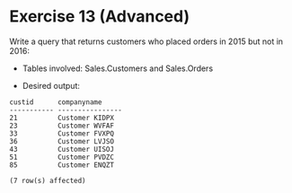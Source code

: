 # Exercise 13 (Advanced)

Write a query that returns customers who placed orders in 2015 but not in 2016:

* Tables involved: Sales.Customers and Sales.Orders

* Desired output:

```
custid      companyname
----------- ----------------
21          Customer KIDPX
23          Customer WVFAF
33          Customer FVXPQ
36          Customer LVJSO
43          Customer UISOJ
51          Customer PVDZC
85          Customer ENQZT

(7 row(s) affected)
```